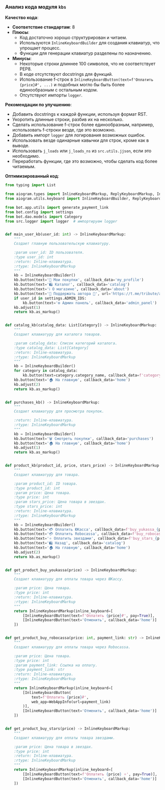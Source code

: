 ### Анализ кода модуля `kbs`

**Качество кода**:
- **Соответствие стандартам**: 8
- **Плюсы**:
    - Код достаточно хорошо структурирован и читаем.
    - Используются `InlineKeyboardBuilder` для создания клавиатур, что упрощает процесс.
    - Функции для генерации клавиатур разделены по назначению.
- **Минусы**:
    - Некоторые строки длиннее 100 символов, что не соответствует PEP8.
    - В коде отсутствуют docstrings для функций.
    - Использование f-строк в `InlineKeyboardButton(text=f'Оплатить {price}₽', ...)` и подобных могло бы быть более единообразным с остальным кодом.
    - Отсутствуют импорты `logger`.

**Рекомендации по улучшению**:
- Добавить docstrings к каждой функции, используя формат RST.
- Укоротить длинные строки, разбив их на несколько.
- Сделать использование f-строк более единообразным, например, использовать f-строки везде, где это возможно.
- Добавить импорт `logger` для логирования возможных ошибок.
- Использовать везде одинарные кавычки для строк, кроме как в выводе.
- Использовать `j_loads` или `j_loads_ns` из `src.utils.jjson`, если это необходимо.
- Переработать функции, где это возможно, чтобы сделать код более читаемым.

**Оптимизированный код**:

```python
from typing import List

from aiogram.types import InlineKeyboardMarkup, ReplyKeyboardMarkup, InlineKeyboardButton, WebAppInfo
from aiogram.utils.keyboard import InlineKeyboardBuilder, ReplyKeyboardBuilder

from bot.app.utils import generate_payment_link
from bot.config import settings
from bot.dao.models import Category
from src.logger import logger  # импортируем logger


def main_user_kb(user_id: int) -> InlineKeyboardMarkup:
    """
    Создает главную пользовательскую клавиатуру.

    :param user_id: ID пользователя.
    :type user_id: int
    :return: Inline-клавиатура.
    :rtype: InlineKeyboardMarkup
    """
    kb = InlineKeyboardBuilder()
    kb.button(text='👤 Мои покупки', callback_data='my_profile')
    kb.button(text='🛍 Каталог', callback_data='catalog')
    kb.button(text='ℹ️ О магазине', callback_data='about')
    kb.button(text='🌟 Поддержать автора 🌟', url='https://t.me/tribute/app?startapp=deLN')
    if user_id in settings.ADMIN_IDS:
        kb.button(text='⚙️ Админ панель', callback_data='admin_panel')
    kb.adjust(1)
    return kb.as_markup()


def catalog_kb(catalog_data: List[Category]) -> InlineKeyboardMarkup:
    """
    Создает клавиатуру для каталога товаров.

    :param catalog_data: Список категорий каталога.
    :type catalog_data: List[Category]
    :return: Inline-клавиатура.
    :rtype: InlineKeyboardMarkup
    """
    kb = InlineKeyboardBuilder()
    for category in catalog_data:
        kb.button(text=category.category_name, callback_data=f'category_{category.id}')
    kb.button(text='🏠 На главную', callback_data='home')
    kb.adjust(2)
    return kb.as_markup()


def purchases_kb() -> InlineKeyboardMarkup:
    """
    Создает клавиатуру для просмотра покупок.

    :return: Inline-клавиатура.
    :rtype: InlineKeyboardMarkup
    """
    kb = InlineKeyboardBuilder()
    kb.button(text='🗑 Смотреть покупки', callback_data='purchases')
    kb.button(text='🏠 На главную', callback_data='home')
    kb.adjust(1)
    return kb.as_markup()


def product_kb(product_id, price, stars_price) -> InlineKeyboardMarkup:
    """
    Создает клавиатуру для товара.

    :param product_id: ID товара.
    :type product_id: int
    :param price: Цена товара.
    :type price: int
    :param stars_price: Цена товара в звездах.
    :type stars_price: int
    :return: Inline-клавиатура.
    :rtype: InlineKeyboardMarkup
    """
    kb = InlineKeyboardBuilder()
    kb.button(text='💳 Оплатить ЮКасса', callback_data=f'buy_yukassa_{product_id}_{price}')
    kb.button(text='💳 Оплатить Robocassa', callback_data=f'buy_robocassa_{product_id}_{price}')
    kb.button(text='⭐ Оплатить звездами', callback_data=f'buy_stars_{product_id}_{stars_price}')
    kb.button(text='🛍 Назад', callback_data='catalog')
    kb.button(text='🏠 На главную', callback_data='home')
    kb.adjust(2)
    return kb.as_markup()


def get_product_buy_youkassa(price) -> InlineKeyboardMarkup:
    """
    Создает клавиатуру для оплаты товара через ЮКассу.

    :param price: Цена товара.
    :type price: int
    :return: Inline-клавиатура.
    :rtype: InlineKeyboardMarkup
    """
    return InlineKeyboardMarkup(inline_keyboard=[
        [InlineKeyboardButton(text=f'Оплатить {price}₽', pay=True)],
        [InlineKeyboardButton(text='Отменить', callback_data='home')]
    ])


def get_product_buy_robocassa(price: int, payment_link: str) -> InlineKeyboardMarkup:
    """
    Создает клавиатуру для оплаты товара через Robocassa.

    :param price: Цена товара.
    :type price: int
    :param payment_link: Ссылка на оплату.
    :type payment_link: str
    :return: Inline-клавиатура.
    :rtype: InlineKeyboardMarkup
    """
    return InlineKeyboardMarkup(inline_keyboard=[
        [InlineKeyboardButton(
            text=f'Оплатить {price}₽',
            web_app=WebAppInfo(url=payment_link)
        )],
        [InlineKeyboardButton(text='Отменить', callback_data='home')]
    ])


def get_product_buy_stars(price) -> InlineKeyboardMarkup:
    """
    Создает клавиатуру для оплаты товара звездами.

    :param price: Цена товара в звездах.
    :type price: int
    :return: Inline-клавиатура.
    :rtype: InlineKeyboardMarkup
    """
    return InlineKeyboardMarkup(inline_keyboard=[
        [InlineKeyboardButton(text=f'Оплатить {price} ⭐', pay=True)],
        [InlineKeyboardButton(text='Отменить', callback_data='home')]
    ])
